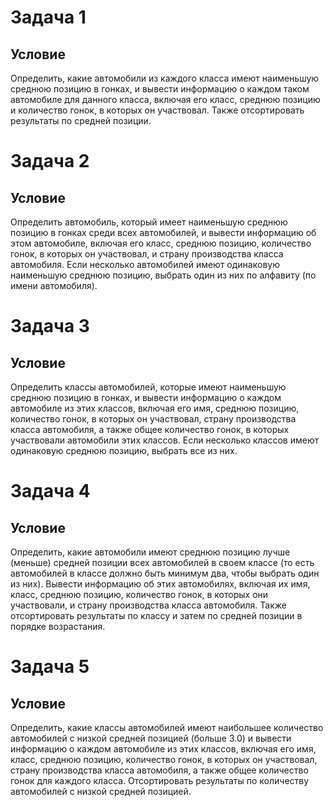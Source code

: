# Задача 1
## Условие

Определить, какие автомобили из каждого класса имеют наименьшую среднюю позицию в гонках, и вывести информацию о каждом таком автомобиле для данного класса, включая его класс, среднюю позицию и количество гонок, в которых он участвовал. Также отсортировать результаты по средней позиции.

# Задача 2
## Условие

Определить автомобиль, который имеет наименьшую среднюю позицию в гонках среди всех автомобилей, и вывести информацию об этом автомобиле, включая его класс, среднюю позицию, количество гонок, в которых он участвовал, и страну производства класса автомобиля. Если несколько автомобилей имеют одинаковую наименьшую среднюю позицию, выбрать один из них по алфавиту (по имени автомобиля).

# Задача 3
## Условие

Определить классы автомобилей, которые имеют наименьшую среднюю позицию в гонках, и вывести информацию о каждом автомобиле из этих классов, включая его имя, среднюю позицию, количество гонок, в которых он участвовал, страну производства класса автомобиля, а также общее количество гонок, в которых участвовали автомобили этих классов. Если несколько классов имеют одинаковую среднюю позицию, выбрать все из них.

# Задача 4
## Условие

Определить, какие автомобили имеют среднюю позицию лучше (меньше) средней позиции всех автомобилей в своем классе (то есть автомобилей в классе должно быть минимум два, чтобы выбрать один из них). Вывести информацию об этих автомобилях, включая их имя, класс, среднюю позицию, количество гонок, в которых они участвовали, и страну производства класса автомобиля. Также отсортировать результаты по классу и затем по средней позиции в порядке возрастания.

# Задача 5
## Условие

Определить, какие классы автомобилей имеют наибольшее количество автомобилей с низкой средней позицией (больше 3.0) и вывести информацию о каждом автомобиле из этих классов, включая его имя, класс, среднюю позицию, количество гонок, в которых он участвовал, страну производства класса автомобиля, а также общее количество гонок для каждого класса. Отсортировать результаты по количеству автомобилей с низкой средней позицией.
